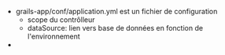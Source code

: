 - grails-app/conf/application.yml est un fichier de configuration 
  - scope du contrôlleur
  - dataSource: lien vers base de données en fonction de l'environnement
- 